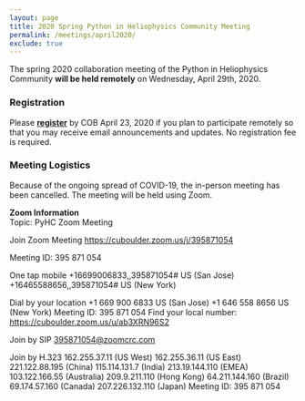 ```yaml
---
layout: page
title: 2020 Spring Python in Heliophysics Community Meeting
permalink: /meetings/april2020/
exclude: true
---
```


The spring 2020 collaboration meeting of the Python in Heliophysics Community **will be held remotely** on Wednesday, April 29th, 2020. 

### Registration

Please [**register**](https://forms.gle/fYxWXWccyTZxnVUH9) by COB April 23, 2020 if you plan to participate remotely so that you may receive email announcements and updates.  No registration fee is required.

### Meeting Logistics

Because of the ongoing spread of COVID-19, the in-person meeting has been cancelled.  The meeting will be held using Zoom.

**Zoom Information**  
Topic: PyHC Zoom Meeting

Join Zoom Meeting
https://cuboulder.zoom.us/j/395871054

Meeting ID: 395 871 054

One tap mobile
+16699006833,,395871054# US (San Jose)
+16465588656,,395871054# US (New York)

Dial by your location
        +1 669 900 6833 US (San Jose)
        +1 646 558 8656 US (New York)
Meeting ID: 395 871 054
Find your local number: https://cuboulder.zoom.us/u/ab3XRN96S2

Join by SIP
395871054@zoomcrc.com

Join by H.323
162.255.37.11 (US West)
162.255.36.11 (US East)
221.122.88.195 (China)
115.114.131.7 (India)
213.19.144.110 (EMEA)
103.122.166.55 (Australia)
209.9.211.110 (Hong Kong)
64.211.144.160 (Brazil)
69.174.57.160 (Canada)
207.226.132.110 (Japan)
Meeting ID: 395 871 054​

